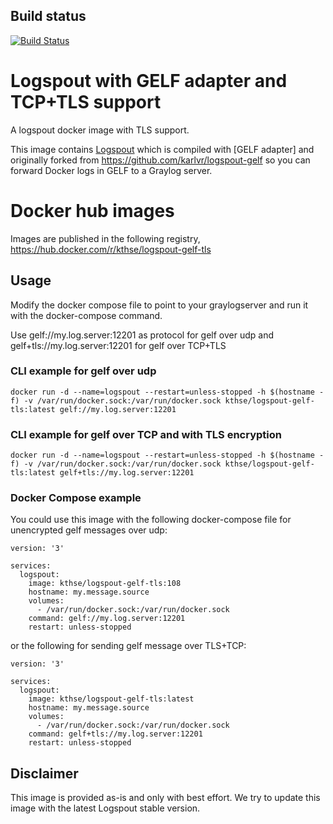 ## Build status
[![Build Status](https://dev.azure.com/ktharchitecture/logspout-gelf-tls/_apis/build/status/mictsi.logspout-gelf-tls?branchName=master)](https://dev.azure.com/ktharchitecture/logspout-gelf-tls/_build/latest?definitionId=5&branchName=master)

# Logspout with GELF adapter and TCP+TLS support
A logspout docker image with TLS support. 

This image contains [Logspout](https://github.com/gliderlabs/logspout) which is compiled with [GELF adapter] and originally forked from https://github.com/karlvr/logspout-gelf so you can forward Docker logs in GELF to a Graylog server.

# Docker hub images
Images are published in the following registry, https://hub.docker.com/r/kthse/logspout-gelf-tls

## Usage
Modify the docker compose file to point to your graylogserver and run it with the docker-compose command.

Use  gelf://my.log.server:12201 as protocol for gelf over udp and  gelf+tls://my.log.server:12201 for gelf over TCP+TLS


### CLI example for gelf over udp
`docker run -d --name=logspout --restart=unless-stopped -h $(hostname -f) -v /var/run/docker.sock:/var/run/docker.sock kthse/logspout-gelf-tls:latest gelf://my.log.server:12201`

### CLI example for gelf over TCP and with TLS encryption
`docker run -d --name=logspout --restart=unless-stopped -h $(hostname -f) -v /var/run/docker.sock:/var/run/docker.sock kthse/logspout-gelf-tls:latest gelf+tls://my.log.server:12201`

### Docker Compose example
You could use this image with the following docker-compose file for unencrypted gelf messages over udp:

```
version: '3'

services:
  logspout:
    image: kthse/logspout-gelf-tls:108
    hostname: my.message.source
    volumes:
      - /var/run/docker.sock:/var/run/docker.sock
    command: gelf://my.log.server:12201
    restart: unless-stopped
```

or the following for sending gelf message over TLS+TCP: 

```
version: '3'

services:
  logspout:
    image: kthse/logspout-gelf-tls:latest
    hostname: my.message.source
    volumes:
      - /var/run/docker.sock:/var/run/docker.sock
    command: gelf+tls://my.log.server:12201
    restart: unless-stopped
```

## Disclaimer

This image is provided as-is and only with best effort. We try to update this image with the latest Logspout stable version. 

